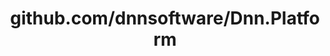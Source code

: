 ---
layout: post
title: github.com/dnnsoftware/Dnn.Platform
categories: link
tags: [انگلیسی, برنامه‌نویسی]
---
